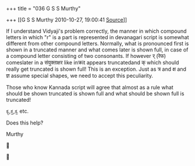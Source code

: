 +++
title = "036 G S S Murthy"

+++
[[G S S Murthy	2010-10-27, 19:00:41 [Source](https://groups.google.com/g/samskrita/c/foDAE7fQS9A)]]



If I understand Vidyaji's problem correctly, the manner in which compound letters in which "r" is a part is represented in devanagari script is somewhat different from other compound letters. Normally, what is pronounced first is shown in a truncated manner and what comes later is shown full, in case of a compound letter consisting of two consonants. If however र् (रेफ) comeslater in a संयुक्ताक्षर like inक्रit appears truncatedand क् which should really get truncated is shown full! This is an exception. Just as त्र and क्ष and ज्ञ assume special shapes, we need to accept this peculiarity.

Those who know Kannada script will agree that almost as a rule what should be shown truncated is shown full and what should be shown full is truncated!

ಕ್ಯ,ಕ್ತ,ಕ್ವ etc.

Does this help?

Murthy  
  





